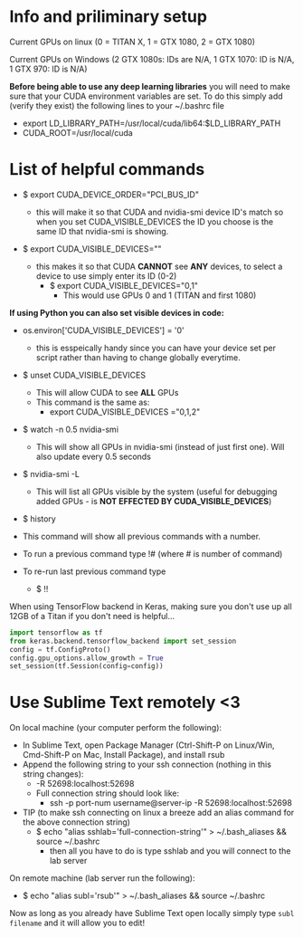 # Info and priliminary setup 

Current GPUs on linux (0 = TITAN X, 1 = GTX 1080, 2 = GTX 1080)

Current GPUs on Windows (2 GTX 1080s: IDs are N/A, 1 GTX 1070: ID is N/A, 1 GTX 970: ID is N/A)

**Before being able to use any deep learning libraries** you will need to make sure that your CUDA environment variables are set. To do this simply add (verify they exist) the following lines to your ~/.bashrc file
* export LD_LIBRARY_PATH=/usr/local/cuda/lib64:$LD_LIBRARY_PATH
* CUDA_ROOT=/usr/local/cuda

# List of helpful commands

* $ export CUDA_DEVICE_ORDER="PCI_BUS_ID"
  * this will make it so that CUDA and nvidia-smi device ID's match so when you set CUDA_VISIBLE_DEVICES the ID you choose is the same ID that nvidia-smi is showing. 

* $ export CUDA_VISIBLE_DEVICES="" 
  * this makes it so that CUDA **CANNOT** see **ANY** devices, to select a device to use simply enter its ID (0-2)
    * $ export CUDA_VISIBLE_DEVICES="0,1" 
      * This would use GPUs 0 and 1 (TITAN and first 1080)

**If using Python you can also set visible devices in code:**
* os.environ['CUDA_VISIBLE_DEVICES'] = '0'
  * this is esspeically handy since you can have your device set per script rather than having to change globally everytime.

      
* $ unset CUDA_VISIBLE_DEVICES
  * This will allow CUDA to see **ALL** GPUs
  * This command is the same as:
    * export CUDA_VISIBLE_DEVICES ="0,1,2"
  
  
* $ watch -n 0.5 nvidia-smi
  * This will show all GPUs in nvidia-smi (instead of just first one). Will also update every 0.5 seconds
  
* $ nvidia-smi -L 
  * This will list all GPUs visible by the system (useful for debugging added GPUs - is **NOT EFFECTED BY CUDA_VISIBLE_DEVICES**)
  
* $ history
 * This command will show all previous commands with a number.
 * To run a previous command type !# (where # is number of command)
 * To re-run last previous command type
   * $ !!


When using TensorFlow backend in Keras, making sure you don't use up all 12GB of a Titan if you don't need is helpful...
```python
import tensorflow as tf
from keras.backend.tensorflow_backend import set_session
config = tf.ConfigProto()
config.gpu_options.allow_growth = True
set_session(tf.Session(config=config))
```



# Use Sublime Text remotely <3

On local machine (your computer perform the following):
* In Sublime Text, open Package Manager (Ctrl-Shift-P on Linux/Win, Cmd-Shift-P on Mac, Install Package), and install rsub
* Append the following string to your ssh connection (nothing in this string changes):
  * -R 52698:localhost:52698
  * Full connection string should look like:
    * ssh -p port-num username@server-ip -R 52698:localhost:52698
* TIP (to make ssh connecting on linux a breeze add an alias command for the above connection string)
  * $ echo "alias sshlab='full-connection-string'" > ~/.bash_aliases && source ~/.bashrc
    * then all you have to do is type sshlab and you will connect to the lab server
    
    
On remote machine (lab server run the following):
* $ echo "alias subl='rsub'" > ~/.bash_aliases && source ~/.bashrc

Now as long as you already have Sublime Text open locally simply type `subl filename` and it will allow you to edit!
  
 
  

